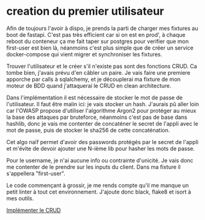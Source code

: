 # creation du premier utilisateur

Afin de toujours l'avoir à dispo, je prends
la parti de charger mes fixtures au boot
de fastapi. C'est pas très efficient car si on
est en prod', à chaque reboot du conteneur 
ça me fait taper sur postgres pour verifier
que mon first-user est bien là, néanmoins
c'est plus simple que de créer un service
docker-compose qui vient migrer et synchroniser
les fixtures.

Trouver l'utilisateur et le créer s'il n'existe
pas sont des fonctions CRUD. Ca tombe bien, 
j'avais prévu d'en câbler un paire.
Je vais faire une premiere apporche par
calls à sqlalchemy, et je découplerai ma
fixture de mon moteur de BDD quand j'attaquerai
le CRUD en clean architecture.

Dans l'implémentation il est nécessaire de 
stocker le mot de passe de l'utilisateur.
Il faut être malin ici: je vais stocker un hash.
J'aurais pû aller loin car l'OWASP propose
d'utiliser l'algorithme Argon2 pour protéger
au mieux la base des attaques par bruteforce,
néanmoins c'est pas de base dans hashlib, donc
je vais me contenter de concaténer le secret de
l'appli avec le mot de passe, puis de stocker 
le sha256 de cette concaténation.

Cet algo naïf permet d'avoir des passwords protégés
par le secret de l'appli et m'évite de devoir
ajouter une N-ième lib pour hasher les mots de
passe.

Pour le username, je n'ai aucune info ou contrainte
d'unicité. Je vais donc me contenter de le prendre
sur les inputs du client. Dans ma fixture il
s'appellera "first-user".

Le code commençant à grossir, je me rends compte
qu'il me manque un petit linter à tout cet
environnement. J'ajoute donc black, flake8 et
isort à mes outils.

[Implémenter le CRUD](04-Implementer-le-CRUD.md)
